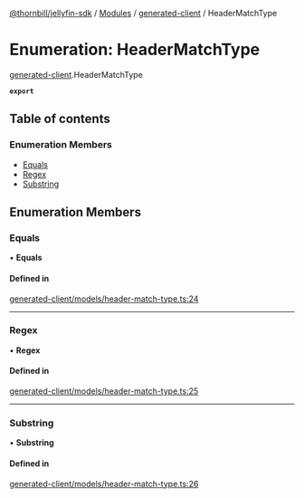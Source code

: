 [@thornbill/jellyfin-sdk](../README.md) / [Modules](../modules.md) / [generated-client](../modules/generated_client.md) / HeaderMatchType

# Enumeration: HeaderMatchType

[generated-client](../modules/generated_client.md).HeaderMatchType

**`export`**

## Table of contents

### Enumeration Members

- [Equals](generated_client.HeaderMatchType.md#equals)
- [Regex](generated_client.HeaderMatchType.md#regex)
- [Substring](generated_client.HeaderMatchType.md#substring)

## Enumeration Members

### Equals

• **Equals**

#### Defined in

[generated-client/models/header-match-type.ts:24](https://github.com/jellyfin/jellyfin-sdk-typescript/blob/7402732/src/generated-client/models/header-match-type.ts#L24)

___

### Regex

• **Regex**

#### Defined in

[generated-client/models/header-match-type.ts:25](https://github.com/jellyfin/jellyfin-sdk-typescript/blob/7402732/src/generated-client/models/header-match-type.ts#L25)

___

### Substring

• **Substring**

#### Defined in

[generated-client/models/header-match-type.ts:26](https://github.com/jellyfin/jellyfin-sdk-typescript/blob/7402732/src/generated-client/models/header-match-type.ts#L26)
